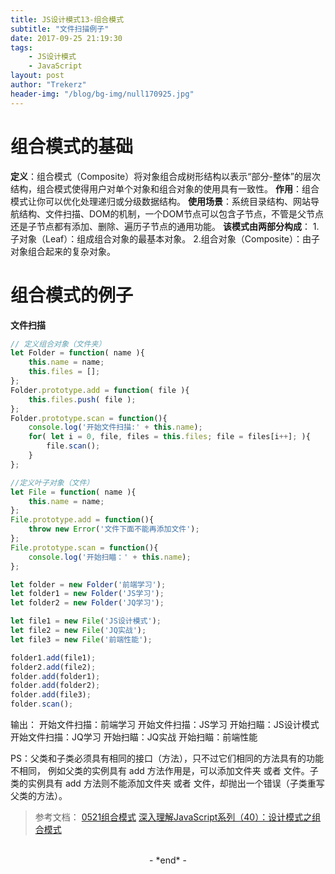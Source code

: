 ```yaml
---
title: JS设计模式13-组合模式
subtitle: "文件扫描例子"
date: 2017-09-25 21:19:30
tags: 
	- JS设计模式
	- JavaScript
layout: post
author: "Trekerz"
header-img: "/blog/bg-img/null170925.jpg"
---
```


# **组合模式的基础**

**定义**：组合模式（Composite）将对象组合成树形结构以表示“部分-整体”的层次结构，组合模式使得用户对单个对象和组合对象的使用具有一致性。
**作用**：组合模式让你可以优化处理递归或分级数据结构。
**使用场景**：系统目录结构、网站导航结构、文件扫描、DOM的机制，一个DOM节点可以包含子节点，不管是父节点还是子节点都有添加、删除、遍历子节点的通用功能。
**该模式由两部分构成**：
​    1.子对象（Leaf）：组成组合对象的最基本对象。
​    2.组合对象（Composite）：由子对象组合起来的复杂对象。

# **组合模式的例子**

**文件扫描**

```js
// 定义组合对象（文件夹）
let Folder = function( name ){
	this.name = name;
	this.files = [];
};
Folder.prototype.add = function( file ){
	this.files.push( file );
};
Folder.prototype.scan = function(){
	console.log('开始文件扫描:' + this.name);
	for( let i = 0, file, files = this.files; file = files[i++]; ){
		file.scan();
	}
};

//定义叶子对象（文件）
let File = function( name ){
	this.name = name;
};
File.prototype.add = function(){
	throw new Error('文件下面不能再添加文件');
};
File.prototype.scan = function(){
	console.log('开始扫瞄：' + this.name);
};

let folder = new Folder('前端学习');
let folder1 = new Folder('JS学习');
let folder2 = new Folder('JQ学习');

let file1 = new File('JS设计模式');
let file2 = new File('JQ实战');
let file3 = new File('前端性能');

folder1.add(file1);
folder2.add(file2);
folder.add(folder1);
folder.add(folder2);
folder.add(file3);
folder.scan();
```

输出：
开始文件扫描：前端学习
开始文件扫描：JS学习
开始扫瞄：JS设计模式
开始文件扫描：JQ学习
开始扫瞄：JQ实战
开始扫瞄：前端性能

PS：父类和子类必须具有相同的接口（方法），只不过它们相同的方法具有的功能不相同，    例如父类的实例具有 add 方法作用是，可以添加文件夹 或者 文件。子类的实例具有     add 方法则不能添加文件夹 或者 文件，却抛出一个错误（子类重写父类的方法）。

> 参考文档：
> [0521组合模式](https://github.com/fanerge/Study-Notes/blob/master/2017%E5%B9%B4/%E8%AE%BE%E8%AE%A1%E6%A8%A1%E5%BC%8F%E9%9B%86%E5%90%88/0521%E7%BB%84%E5%90%88%E6%A8%A1%E5%BC%8F.txt)
> [深入理解JavaScript系列（40）：设计模式之组合模式](http://www.cnblogs.com/TomXu/archive/2012/04/12/2435530.html)

<br/>

<center>-&nbsp;*end*&nbsp;-</center>

<br/>